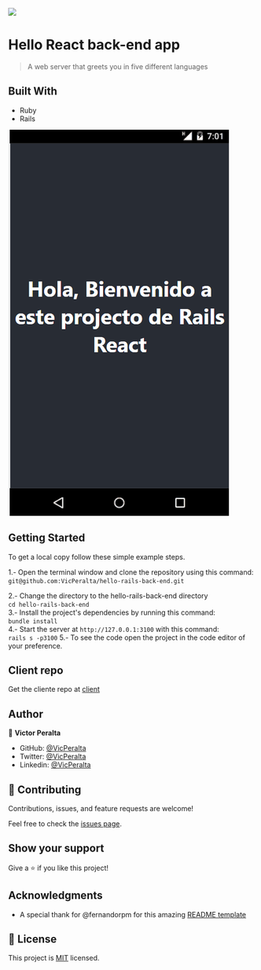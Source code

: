 ![](https://img.shields.io/badge/Microverse-blueviolet)

# Hello React back-end app
> A web server that greets you in five different languages

## Built With

- Ruby
- Rails


<img src="./front-end.gif" />

## Getting Started

To get a local copy follow these simple example steps.  

1.- Open the terminal window and clone the repository using this command:  
`git@github.com:VicPeralta/hello-rails-back-end.git` 

2.- Change the directory to the hello-rails-back-end directory  
`cd hello-rails-back-end`  
3.- Install the project's dependencies by running this command:   
`bundle install`  
4.- Start the server at `http://127.0.0.1:3100` with this command:   
`rails s -p3100` 
5.- To see the code open the project in the code editor of your preference.  

## Client repo
Get the cliente repo at [client](https://github.com/VicPeralta/hello-react-front-end)

## Author

👤 **Victor Peralta**
- GitHub: [@VicPeralta](https://github.com/VicPeralta)
- Twitter: [@VicPeralta](https://twitter.com/VicPeralta)
- Linkedin: [@VicPeralta](https://www.linkedin.com/in/vicperalta/)

## 🤝 Contributing

Contributions, issues, and feature requests are welcome!

Feel free to check the [issues page](../../issues/).

## Show your support

Give a ⭐️ if you like this project!

## Acknowledgments
- A special thank for @fernandorpm for this amazing [README template](https://github.com/microverseinc/readme-template)

## 📝 License

This project is [MIT](./LICENSE.md) licensed.

